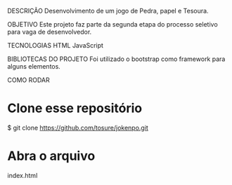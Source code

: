 DESCRIÇÃO
Desenvolvimento de um jogo de Pedra, papel e Tesoura.

OBJETIVO
Este projeto faz parte da segunda etapa do processo seletivo para vaga de desenvolvedor.

TECNOLOGIAS
HTML
JavaScript

BIBLIOTECAS DO PROJETO
Foi utilizado o bootstrap como framework para alguns elementos.

COMO RODAR
# Clone esse repositório
$ git clone https://github.com/tosure/jokenpo.git

# Abra o arquivo
index.html
